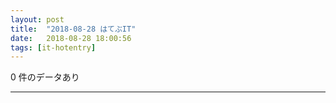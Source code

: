 ```yaml
---
layout: post
title:  "2018-08-28 はてぶIT"
date:   2018-08-28 18:00:56
tags: [it-hotentry]
---
```

0 件のデータあり

<hr>
